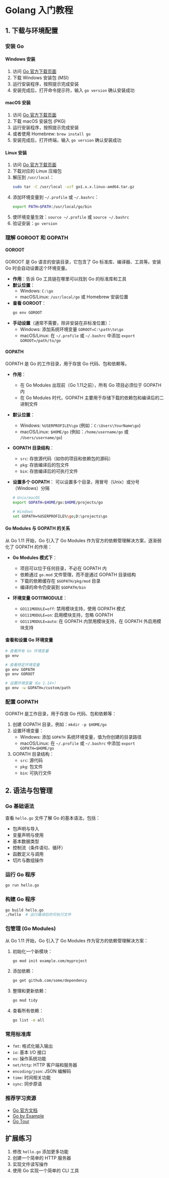# Golang 入门教程

## 1. 下载与环境配置

### 安装 Go

#### Windows 安装
1. 访问 [Go 官方下载页面](https://golang.org/dl/)
2. 下载 Windows 安装包 (MSI)
3. 运行安装程序，按照提示完成安装
4. 安装完成后，打开命令提示符，输入 `go version` 确认安装成功

#### macOS 安装
1. 访问 [Go 官方下载页面](https://golang.org/dl/)
2. 下载 macOS 安装包 (PKG)
3. 运行安装程序，按照提示完成安装
4. 或者使用 Homebrew: `brew install go`
5. 安装完成后，打开终端，输入 `go version` 确认安装成功

#### Linux 安装
1. 访问 [Go 官方下载页面](https://golang.org/dl/)
2. 下载对应的 Linux 压缩包
3. 解压到 `/usr/local`：
   ```bash
   sudo tar -C /usr/local -xzf go1.x.x.linux-amd64.tar.gz
   ```
4. 添加环境变量到 `~/.profile` 或 `~/.bashrc`：
   ```bash
   export PATH=$PATH:/usr/local/go/bin
   ```
5. 使环境变量生效：`source ~/.profile` 或 `source ~/.bashrc`
6. 验证安装：`go version`

### 理解 GOROOT 和 GOPATH

#### GOROOT

GOROOT 是 Go 语言的安装目录，它包含了 Go 标准库、编译器、工具等。安装 Go 时会自动设置这个环境变量。

- **作用**：告诉 Go 工具链在哪里可以找到 Go 的标准库和工具
- **默认位置**：
  - Windows: `C:\go`
  - macOS/Linux: `/usr/local/go` 或 Homebrew 安装位置
- **查看 GOROOT**：
  ```bash
  go env GOROOT
  ```
- **手动设置**（通常不需要，除非安装在非标准位置）：
  - Windows: 添加系统环境变量 `GOROOT=C:\path\to\go`
  - macOS/Linux: 在 `~/.profile` 或 `~/.bashrc` 中添加 `export GOROOT=/path/to/go`

#### GOPATH

GOPATH 是 Go 的工作目录，用于存放 Go 代码、包和依赖等。

- **作用**：
  - 在 Go Modules 出现前（Go 1.11之前），所有 Go 项目必须位于 GOPATH 内
  - 在 Go Modules 时代，GOPATH 主要用于存储下载的依赖包和编译后的二进制文件
  
- **默认位置**：
  - Windows: `%USERPROFILE%\go` (例如：`C:\Users\YourName\go`)
  - macOS/Linux: `$HOME/go` (例如：`/home/username/go` 或 `/Users/username/go`)

- **GOPATH 目录结构**：
  - `src`: 存放源代码（如你的项目和依赖包的源码）
  - `pkg`: 存放编译后的包文件
  - `bin`: 存放编译后的可执行文件

- **设置多个 GOPATH**：
  可以设置多个目录，用冒号（Unix）或分号（Windows）分隔
  ```bash
  # Unix/macOS
  export GOPATH=$HOME/go:$HOME/projects/go
  
  # Windows
  set GOPATH=%USERPROFILE%\go;D:\projects\go
  ```

#### Go Modules 与 GOPATH 的关系

从 Go 1.11 开始，Go 引入了 Go Modules 作为官方的依赖管理解决方案，逐渐弱化了 GOPATH 的作用：

- **Go Modules 模式下**：
  - 项目可以位于任何目录，不必在 GOPATH 内
  - 依赖通过 `go.mod` 文件管理，而不是通过 GOPATH 目录结构
  - 下载的依赖缓存在 `$GOPATH/pkg/mod` 目录
  - 编译的命令仍安装到 `$GOPATH/bin`

- **环境变量 GO111MODULE**：
  - `GO111MODULE=off`: 禁用模块支持，使用 GOPATH 模式
  - `GO111MODULE=on`: 启用模块支持，忽略 GOPATH
  - `GO111MODULE=auto`: 在 GOPATH 内禁用模块支持，在 GOPATH 外启用模块支持

#### 查看和设置 Go 环境变量

```bash
# 查看所有 Go 环境变量
go env

# 查看特定环境变量
go env GOPATH
go env GOROOT

# 设置环境变量（Go 1.14+）
go env -w GOPATH=/custom/path
```

### 配置 GOPATH

GOPATH 是工作目录，用于存放 Go 代码、包和依赖等：

1. 创建 GOPATH 目录，例如：`mkdir -p $HOME/go`
2. 设置环境变量：
   - Windows: 添加 `GOPATH` 系统环境变量，值为你创建的目录路径
   - macOS/Linux: 在 `~/.profile` 或 `~/.bashrc` 中添加 `export GOPATH=$HOME/go`
3. GOPATH 目录结构：
   - `src`: 源代码
   - `pkg`: 包文件
   - `bin`: 可执行文件

## 2. 语法与包管理

### Go 基础语法

查看 `hello.go` 文件了解 Go 的基本语法，包括：

- 包声明与导入
- 变量声明与使用
- 基本数据类型
- 控制流（条件语句、循环）
- 函数定义与调用
- 切片与数组操作

### 运行 Go 程序

```bash
go run hello.go
```

### 构建 Go 程序

```bash
go build hello.go
./hello  # 运行编译后的可执行文件
```

### 包管理 (Go Modules)

从 Go 1.11 开始，Go 引入了 Go Modules 作为官方的依赖管理解决方案：

1. 初始化一个新模块：
   ```bash
   go mod init example.com/myproject
   ```

2. 添加依赖：
   ```bash
   go get github.com/some/dependency
   ```

3. 整理和更新依赖：
   ```bash
   go mod tidy
   ```

4. 查看所有依赖：
   ```bash
   go list -m all
   ```

### 常用标准库

- `fmt`: 格式化输入输出
- `io`: 基本 I/O 接口
- `os`: 操作系统功能
- `net/http`: HTTP 客户端和服务器
- `encoding/json`: JSON 编解码
- `time`: 时间相关功能
- `sync`: 同步原语

### 推荐学习资源

- [Go 官方文档](https://golang.org/doc/)
- [Go by Example](https://gobyexample.com/)
- [Go Tour](https://tour.golang.org/)

## 扩展练习

1. 修改 `hello.go` 添加更多功能
2. 创建一个简单的 HTTP 服务器
3. 实现文件读写操作
4. 使用 Go 实现一个简单的 CLI 工具 